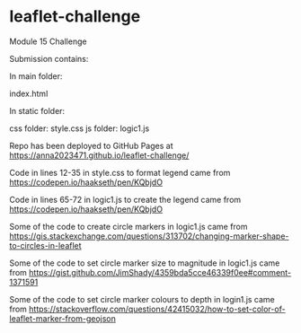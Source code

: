 # leaflet-challenge
Module 15 Challenge

Submission contains:

In main folder:

index.html

In static folder:

css folder: style.css
js folder: logic1.js

Repo has been deployed to GitHub Pages at https://anna2023471.github.io/leaflet-challenge/

Code in lines 12-35 in style.css to format legend came from https://codepen.io/haakseth/pen/KQbjdO

Code in lines 65-72 in logic1.js to create the legend came from https://codepen.io/haakseth/pen/KQbjdO

Some of the code to create circle markers in logic1.js came from https://gis.stackexchange.com/questions/313702/changing-marker-shape-to-circles-in-leaflet

Some of the code to set circle marker size to magnitude in logic1.js came from https://gist.github.com/JimShady/4359bda5cce46339f0ee#comment-1371591

Some of the code to set circle marker colours to depth in login1.js came from https://stackoverflow.com/questions/42415032/how-to-set-color-of-leaflet-marker-from-geojson


